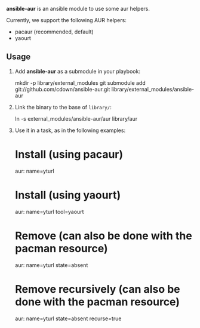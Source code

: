 **ansible-aur** is an ansible module to use some aur helpers.

Currently, we support the following AUR helpers:

- pacaur (recommended, default)
- yaourt

## Usage

1. Add **ansible-aur** as a submodule in your playbook:

    mkdir -p library/external_modules
    git submodule add git://github.com/cdown/ansible-aur.git library/external_modules/ansible-aur

2. Link the binary to the base of `library/`:

    ln -s external_modules/ansible-aur/aur library/aur

3. Use it in a task, as in the following examples:

    # Install (using pacaur)
    aur: name=yturl

    # Install (using yaourt)
    aur: name=yturl tool=yaourt

    # Remove (can also be done with the pacman resource)
    aur: name=yturl state=absent

    # Remove recursively (can also be done with the pacman resource)
    aur: name=yturl state=absent recurse=true

